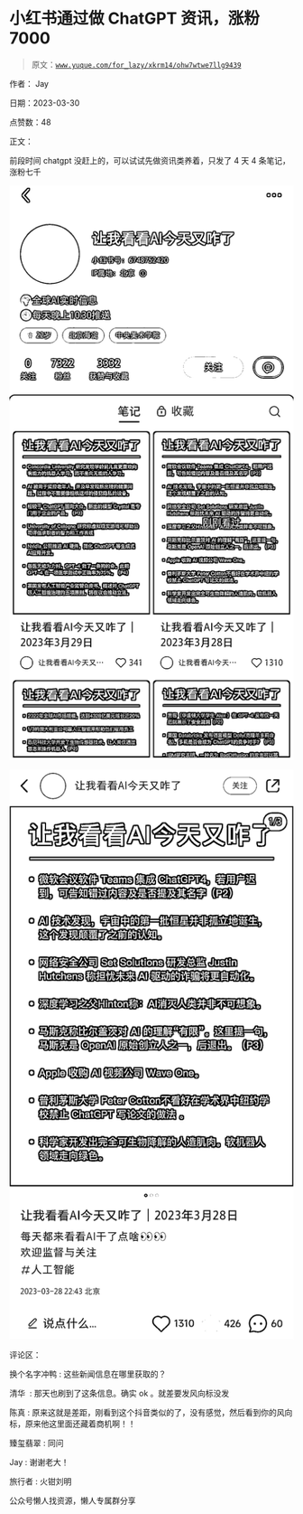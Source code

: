 # 小红书通过做 ChatGPT 资讯，涨粉 7000

> 原文：[`www.yuque.com/for_lazy/xkrm14/ohw7wtwe7llg9439`](https://www.yuque.com/for_lazy/xkrm14/ohw7wtwe7llg9439)



作者： Jay



日期：2023-03-30



点赞数：48



正文：



前段时间 chatgpt 没赶上的，可以试试先做资讯类养着，只发了 4 天 4 条笔记，涨粉七千



![](img/8008c138b7350a2b2bd7f7478311aa4f.png)  

![](img/d032b9c31a18c91d1822dae6edcfdd82.png)  

评论区：



换个名字冲鸭 : 这些新闻信息在哪里获取的？



清华  : 那天也刷到了这条信息。确实 ok 。就差要发风向标没发



陈真 : 原来这就是差距，刚看到这个抖音类似的了，没有感觉，然后看到你的风向标，原来他这里面还藏着商机啊！！



臻玺翡翠 : 同问



Jay : 谢谢老大！



旅行者 : 火钳刘明



公众号懒人找资源，懒人专属群分享

</ne-p></ne-p>